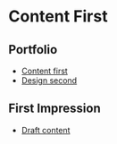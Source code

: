 # Content First

## Portfolio

- [Content first](english-for-designers-index.md) <!-- Step out of this folder and link to your home page. See: Step 2 -->
- [Design second](?) <!-- Link to Figma, Miro, Notion, etc. -->

## First Impression

- [Draft content](02-first-impression/index.md)

